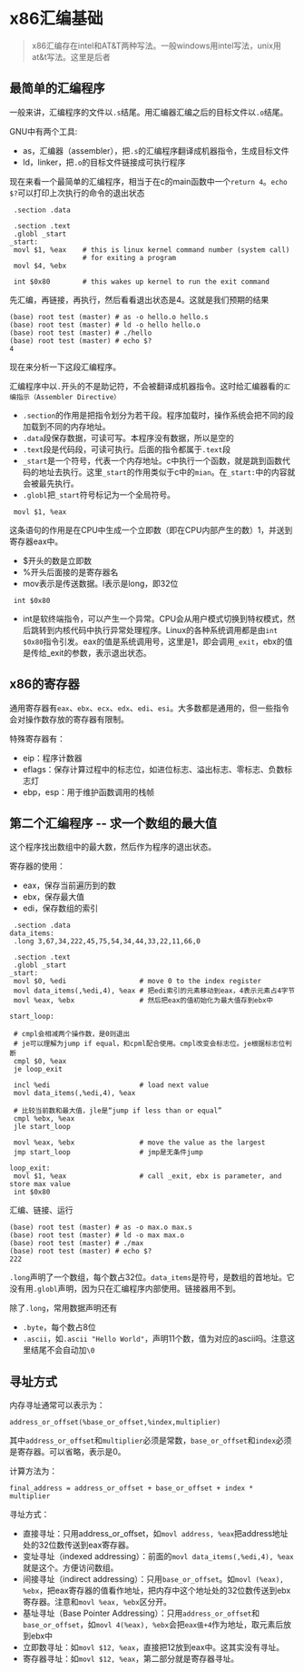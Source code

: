 # x86汇编基础

> x86汇编存在intel和AT&T两种写法。一般windows用intel写法，unix用at&t写法。这里是后者

## 最简单的汇编程序

一般来讲，汇编程序的文件以`.s`结尾。用汇编器汇编之后的目标文件以`.o`结尾。

GNU中有两个工具:

- as，汇编器（assembler），把`.s`的汇编程序翻译成机器指令，生成目标文件
- ld，linker，把`.o`的目标文件链接成可执行程序

现在来看一个最简单的汇编程序，相当于在c的main函数中一个`return 4`。`echo $?`可以打印上次执行的命令的退出状态

```
 .section .data

 .section .text
 .globl _start
_start:
 movl $1, %eax    # this is linux kernel command number (system call) 
                  # for exiting a program
 movl $4, %ebx

 int $0x80        # this wakes up kernel to run the exit command
```

先汇编，再链接，再执行，然后看看退出状态是4。这就是我们预期的结果

```
(base) root test (master) # as -o hello.o hello.s 
(base) root test (master) # ld -o hello hello.o
(base) root test (master) # ./hello 
(base) root test (master) # echo $?
4
```

现在来分析一下这段汇编程序。

汇编程序中以`.`开头的不是助记符，不会被翻译成机器指令。这时给汇编器看的`汇编指示（Assembler Directive）`

- `.section`的作用是把指令划分为若干段。程序加载时，操作系统会把不同的段加载到不同的内存地址。
- `.data`段保存数据，可读可写。本程序没有数据，所以是空的
- `.text`段是代码段，可读可执行。后面的指令都属于`.text`段
- `_start`是一个符号，代表一个内存地址。c中执行一个函数，就是跳到函数代码的地址去执行。这里`_start`的作用类似于c中的`mian`。在`_start:`中的内容就会被最先执行。
- `.globl`把`_start`符号标记为一个全局符号。

```
 movl $1, %eax
```

这条语句的作用是在CPU中生成一个立即数（即在CPU内部产生的数）1，并送到寄存器eax中。

- $开头的数是立即数
- %开头后面接的是寄存器名
- mov表示是传送数据。l表示是long，即32位

```
 int $0x80
```

- int是软终端指令，可以产生一个异常。CPU会从用户模式切换到特权模式，然后跳转到内核代码中执行异常处理程序。Linux的各种系统调用都是由`int $0x80`指令引发。eax的值是系统调用号，这里是1，即会调用`_exit`，ebx的值是传给_exit的参数，表示退出状态。

## x86的寄存器

通用寄存器有`eax`、`ebx`、`ecx`、`edx`、`edi`、`esi`。大多数都是通用的，但一些指令会对操作数存放的寄存器有限制。

特殊寄存器有：

- eip：程序计数器
- eflags：保存计算过程中的标志位，如进位标志、溢出标志、零标志、负数标志灯
- ebp，esp：用于维护函数调用的栈帧

## 第二个汇编程序 -- 求一个数组的最大值

这个程序找出数组中的最大数，然后作为程序的退出状态。

寄存器的使用：

- eax，保存当前遍历到的数
- ebx，保存最大值
- edi，保存数组的索引

```
 .section .data
data_items:
 .long 3,67,34,222,45,75,54,34,44,33,22,11,66,0

 .section .text
 .globl _start
_start:
 movl $0, %edi                  # move 0 to the index register
 movl data_items(,%edi,4), %eax # 把edi索引的元素移动到eax，4表示元素占4字节
 movl %eax, %ebx                # 然后把eax的值初始化为最大值存到ebx中

start_loop:

 # cmpl会相减两个操作数，是0则退出
 # je可以理解为jump if equal，和cpml配合使用。cmpl改变会标志位。je根据标志位判断
 cmpl $0, %eax
 je loop_exit

 incl %edi                      # load next value
 movl data_items(,%edi,4), %eax

 # 比较当前数和最大值，jle是“jump if less than or equal”
 cmpl %ebx, %eax
 jle start_loop

 movl %eax, %ebx                # move the value as the largest
 jmp start_loop                 # jmp是无条件jump

loop_exit:
 movl $1, %eax                  # call _exit, ebx is parameter, and store max value
 int $0x80
```

汇编、链接、运行

```
(base) root test (master) # as -o max.o max.s 
(base) root test (master) # ld -o max max.o
(base) root test (master) # ./max 
(base) root test (master) # echo $?
222
```

`.long`声明了一个数组，每个数占32位。`data_items`是符号，是数组的首地址。它没有用`.globl`声明，因为只在汇编程序内部使用。链接器用不到。

除了`.long`，常用数据声明还有

- `.byte`，每个数占8位
- `.ascii`，如`.ascii "Hello World"`，声明11个数，值为对应的ascii吗。注意这里结尾不会自动加`\0`

## 寻址方式

内存寻址通常可以表示为：

```
address_or_offset(%base_or_offset,%index,multiplier)
```

其中`address_or_offset`和`multiplier`必须是常数，`base_or_offset`和`index`必须是寄存器。可以省略，表示是0。

计算方法为：

```
final_address = address_or_offset + base_or_offset + index * multiplier
```

寻址方式：

- 直接寻址：只用address_or_offset，如`movl address, %eax`把address地址处的32位数传送到eax寄存器。
- 变址寻址（indexed addressing）：前面的`movl data_items(,%edi,4), %eax`就是这个。方便访问数组。
- 间接寻址（indirect addressing）：只用`base_or_offset`。如`movl (%eax), %ebx`，把eax寄存器的值看作地址，把内存中这个地址处的32位数传送到ebx寄存器。注意和`movl %eax, %ebx`区分开。
- 基址寻址（Base Pointer Addressing）：只用`address_or_offset`和`base_or_offset`，如`movl 4(%eax), %ebx`会把`eax值+4`作为地址，取元素后放到ebx中
- 立即数寻址：如`movl $12, %eax`，直接把12放到eax中。这其实没有寻址。
- 寄存器寻址：如`movl $12, %eax`，第二部分就是寄存器寻址。
